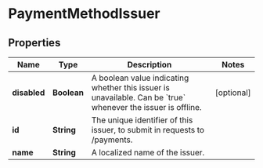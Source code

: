 

# PaymentMethodIssuer


## Properties

| Name | Type | Description | Notes |
|------------ | ------------- | ------------- | -------------|
|**disabled** | **Boolean** | A boolean value indicating whether this issuer is unavailable. Can be &#x60;true&#x60; whenever the issuer is offline. |  [optional] |
|**id** | **String** | The unique identifier of this issuer, to submit in requests to /payments. |  |
|**name** | **String** | A localized name of the issuer. |  |



